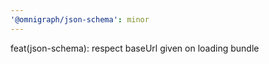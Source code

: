 ```yaml
---
'@omnigraph/json-schema': minor
---
```


feat(json-schema): respect baseUrl given on loading bundle
